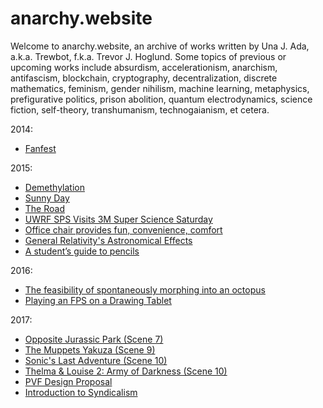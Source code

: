 # anarchy.website

Welcome to anarchy.website, an archive of works written by Una J. Ada, a.k.a.
Trewbot, f.k.a. Trevor J. Hoglund. Some topics of previous or upcoming works
include absurdism, accelerationism, anarchism, antifascism, blockchain,
cryptography, decentralization, discrete mathematics, feminism, gender nihilism,
machine learning, metaphysics, prefigurative politics, prison abolition, quantum
electrodynamics, science fiction, self-theory, transhumanism, technogaianism, et
cetera.

2014:
- [Fanfest](https://anarchy.website/2014/07/13/fanfest)

2015:
- [Demethylation](https://anarchy.website/2015/03/02/demethylation)
- [Sunny Day](https://anarchy.website/2015/09/04/sunny-day)
- [The Road](https://anarchy.website/2015/10/06/the-road)
- [UWRF SPS Visits 3M Super Science Saturday](https://anarchy.website/2015/10/08/sps-at-3m)
- [Office chair provides fun, convenience, comfort](https://anarchy.website/2015/10/29/chair)
- [General Relativity's Astronomical Effects](https://anarchy.website/2015/11/18/einstein)
- [A student’s guide to pencils](https://anarchy.website/2015/12/02/pencils)

2016:
- [The feasibility of spontaneously morphing into an octopus](https://anarchy.website/2016/02/05/octopodes)
- [Playing an FPS on a Drawing Tablet](https://anarchy.website/2016/11/19/fps-drawing-tablet)

2017:
- [Opposite Jurassic Park (Scene 7)](https://anarchy.website/2017/02/05/opj-scene-7)
- [The Muppets Yakuza (Scene 9)](https://anarchy.website/2017/03/05/my-scene-9)
- [Sonic's Last Adventure (Scene 10)](https://anarchy.website/2017/04/02/sla-scene-10)
- [Thelma & Louise 2: Army of Darkness (Scene 10)](https://anarchy.website/2017/05/07/tlad-scene-10)
- [PVF Design Proposal](https://anarchy.website/2017/08/29/pvf-proposal)
- [Introduction to Syndicalism](https://anarchy.website/2017/10/14/syndicalism)
